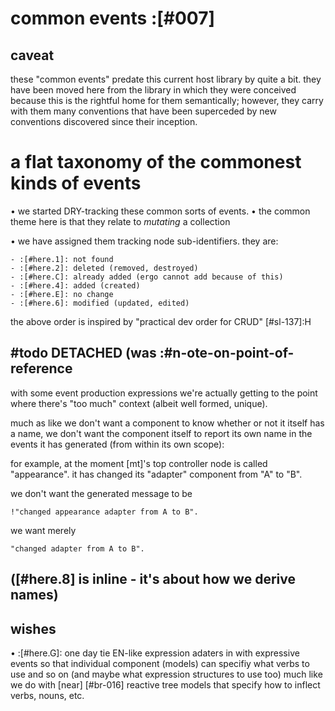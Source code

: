 # common events :[#007]

## caveat

these "common events" predate this current host library by quite a bit.
they have been moved here from the library in which they were conceived
because this is the rightful home for them semantically; however, they
carry with them many conventions that have been superceded by new
conventions discovered since their inception.




# a flat taxonomy of the commonest kinds of events

  • we started DRY-tracking these common sorts of events.
  • the common theme here is that they relate to *mutating* a collection

  • we have assigned them tracking node sub-identifiers. they are:

    - :[#here.1]: not found
    - :[#here.2]: deleted (removed, destroyed)
    - :[#here.C]: already added (ergo cannot add because of this)
    - :[#here.4]: added (created)
    - :[#here.E]: no change
    - :[#here.6]: modified (updated, edited)

   the above order is inspired by "practical dev order for CRUD" [#sl-137]:H




## #todo DETACHED (was :#n-ote-on-point-of-reference

with some event production expressions we're actually getting to the
point where there's "too much" context (albeit well formed, unique).

much as like we don't want a component to know whether or not it itself
has a name, we don't want the component itself to report its own name in
the events it has generated (from within its own scope):

for example, at the moment [mt]'s top controller node is called
"appearance". it has changed its "adapter" component from "A" to "B".

we don't want the generated message to be

    !"changed appearance adapter from A to B".

we want merely

    "changed adapter from A to B".




## ([#here.8] is inline - it's about how we derive names)





## wishes

• :[#here.G]: one day tie EN-like expression adaters in with expressive
  events so that individual component (models) can specifiy what verbs to
  use and so on (and maybe what expression structures to use too) much like
  we do with [near]  [#br-016] reactive tree models that specify how to
  inflect verbs, nouns, etc.
